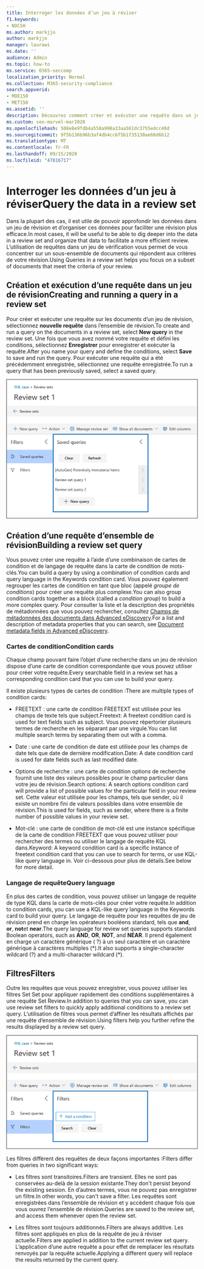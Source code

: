 ```yaml
---
title: Interroger les données d’un jeu à réviser
f1.keywords:
- NOCSH
ms.author: markjjo
author: markjjo
manager: laurawi
ms.date: ''
audience: Admin
ms.topic: how-to
ms.service: O365-seccomp
localization_priority: Normal
ms.collection: M365-security-compliance
search.appverid:
- MOE150
- MET150
ms.assetid: ''
description: Découvrez comment créer et exécuter une requête dans un jeu de réexamen afin d’organiser les données pour une révision plus efficace dans un cas avancé de découverte électronique.
ms.custom: seo-marvel-mar2020
ms.openlocfilehash: 508e8e9fdb4a558a998a33aa561dc3755edcc40d
ms.sourcegitcommit: 9f5b136b96b3af4db4cc6f5b1f35130ae60d6b12
ms.translationtype: MT
ms.contentlocale: fr-FR
ms.lasthandoff: 09/15/2020
ms.locfileid: "47816717"
---
```

# <a name="query-the-data-in-a-review-set"></a><span data-ttu-id="70e35-103">Interroger les données d’un jeu à réviser</span><span class="sxs-lookup"><span data-stu-id="70e35-103">Query the data in a review set</span></span>

<span data-ttu-id="70e35-104">Dans la plupart des cas, il est utile de pouvoir approfondir les données dans un jeu de révision et d’organiser ces données pour faciliter une révision plus efficace.</span><span class="sxs-lookup"><span data-stu-id="70e35-104">In most cases, it will be useful to be able to dig deeper into the data in a review set and organize that data to facilitate a more efficient review.</span></span> <span data-ttu-id="70e35-105">L’utilisation de requêtes dans un jeu de vérification vous permet de vous concentrer sur un sous-ensemble de documents qui répondent aux critères de votre révision.</span><span class="sxs-lookup"><span data-stu-id="70e35-105">Using Queries in a review set helps you focus on a subset of documents that meet the criteria of your review.</span></span>

## <a name="creating-and-running-a-query-in-a-review-set"></a><span data-ttu-id="70e35-106">Création et exécution d’une requête dans un jeu de révision</span><span class="sxs-lookup"><span data-stu-id="70e35-106">Creating and running a query in a review set</span></span>

<span data-ttu-id="70e35-107">Pour créer et exécuter une requête sur les documents d’un jeu de révision, sélectionnez **nouvelle requête** dans l’ensemble de révision.</span><span class="sxs-lookup"><span data-stu-id="70e35-107">To create and run a query on the documents in a review set, select **New query** in the review set.</span></span> <span data-ttu-id="70e35-108">Une fois que vous avez nommé votre requête et défini les conditions, sélectionnez **Enregistrer** pour enregistrer et exécuter la requête.</span><span class="sxs-lookup"><span data-stu-id="70e35-108">After you name your query and define the conditions, select **Save** to save and run the query.</span></span> <span data-ttu-id="70e35-109">Pour exécuter une requête qui a été précédemment enregistrée, sélectionnez une requête enregistrée.</span><span class="sxs-lookup"><span data-stu-id="70e35-109">To run a query that has been previously saved, select a saved query.</span></span>

![Examiner les requêtes Set](../media/AeDReviewSetQueries.png)

## <a name="building-a-review-set-query"></a><span data-ttu-id="70e35-111">Création d’une requête d’ensemble de révision</span><span class="sxs-lookup"><span data-stu-id="70e35-111">Building a review set query</span></span>

<span data-ttu-id="70e35-112">Vous pouvez créer une requête à l’aide d’une combinaison de cartes de condition et de langage de requête dans la carte de condition de mots-clés.</span><span class="sxs-lookup"><span data-stu-id="70e35-112">You can build a query by using a combination of condition cards and query language in the Keywords condition card.</span></span> <span data-ttu-id="70e35-113">Vous pouvez également regrouper les cartes de condition en tant que bloc (appelé *groupe de conditions*) pour créer une requête plus complexe.</span><span class="sxs-lookup"><span data-stu-id="70e35-113">You can also group condition cards together as a block (called a *condition group*) to build a more complex query.</span></span> <span data-ttu-id="70e35-114">Pour consulter la liste et la description des propriétés de métadonnées que vous pouvez rechercher, consultez [Champs de métadonnées des documents dans Advanced eDiscovery](document-metadata-fields-in-Advanced-eDiscovery.md).</span><span class="sxs-lookup"><span data-stu-id="70e35-114">For a list and description of metadata properties that you can search, see [Document metadata fields in Advanced eDiscovery](document-metadata-fields-in-Advanced-eDiscovery.md).</span></span>

### <a name="condition-cards"></a><span data-ttu-id="70e35-115">Cartes de condition</span><span class="sxs-lookup"><span data-stu-id="70e35-115">Condition cards</span></span>

<span data-ttu-id="70e35-116">Chaque champ pouvant faire l’objet d’une recherche dans un jeu de révision dispose d’une carte de condition correspondante que vous pouvez utiliser pour créer votre requête.</span><span class="sxs-lookup"><span data-stu-id="70e35-116">Every searchable field in a review set has a corresponding condition card that you can use to build your query.</span></span>

<span data-ttu-id="70e35-117">Il existe plusieurs types de cartes de condition :</span><span class="sxs-lookup"><span data-stu-id="70e35-117">There are multiple types of condition cards:</span></span>

- <span data-ttu-id="70e35-118">FREETEXT : une carte de condition FREETEXT est utilisée pour les champs de texte tels que subject.</span><span class="sxs-lookup"><span data-stu-id="70e35-118">Freetext: A freetext condition card is used for text fields such as subject.</span></span> <span data-ttu-id="70e35-119">Vous pouvez répertorier plusieurs termes de recherche en les séparant par une virgule.</span><span class="sxs-lookup"><span data-stu-id="70e35-119">You can list multiple search terms by separating them out with a comma.</span></span>

- <span data-ttu-id="70e35-120">Date : une carte de condition de date est utilisée pour les champs de date tels que date de dernière modification.</span><span class="sxs-lookup"><span data-stu-id="70e35-120">Date: A date condition card is used for date fields such as last modified date.</span></span>

- <span data-ttu-id="70e35-121">Options de recherche : une carte de condition options de recherche fournit une liste des valeurs possibles pour le champ particulier dans votre jeu de révision.</span><span class="sxs-lookup"><span data-stu-id="70e35-121">Search options: A search options condition card will provide a list of possible values for the particular field in your review set.</span></span> <span data-ttu-id="70e35-122">Cette valeur est utilisée pour les champs, tels que sender, où il existe un nombre fini de valeurs possibles dans votre ensemble de révision.</span><span class="sxs-lookup"><span data-stu-id="70e35-122">This is used for fields, such as sender, where there is a finite number of possible values in your review set.</span></span>

- <span data-ttu-id="70e35-123">Mot-clé : une carte de condition de mot-clé est une instance spécifique de la carte de condition FREETEXT que vous pouvez utiliser pour rechercher des termes ou utiliser le langage de requête KQL dans.</span><span class="sxs-lookup"><span data-stu-id="70e35-123">Keyword: A keyword condition card is a specific instance of freetext condition card that you can use to search for terms, or use KQL-like query language in.</span></span> <span data-ttu-id="70e35-124">Voir ci-dessous pour plus de détails.</span><span class="sxs-lookup"><span data-stu-id="70e35-124">See below for more detail.</span></span>

### <a name="query-language"></a><span data-ttu-id="70e35-125">Langage de requête</span><span class="sxs-lookup"><span data-stu-id="70e35-125">Query language</span></span>

<span data-ttu-id="70e35-126">En plus des cartes de condition, vous pouvez utiliser un langage de requête de type KQL dans la carte de mots-clés pour créer votre requête.</span><span class="sxs-lookup"><span data-stu-id="70e35-126">In addition to condition cards, you can use a KQL-like query language in the Keywords card to build your query.</span></span> <span data-ttu-id="70e35-127">Le langage de requête pour les requêtes de jeu de révision prend en charge les opérateurs booléens standard, tels que **and**, **or**, **not**et **near**.</span><span class="sxs-lookup"><span data-stu-id="70e35-127">The query language for review set queries supports standard Boolean operators, such as **AND**, **OR**, **NOT**, and **NEAR**.</span></span> <span data-ttu-id="70e35-128">Il prend également en charge un caractère générique ( ?) à un seul caractère et un caractère générique à caractères multiples (\*).</span><span class="sxs-lookup"><span data-stu-id="70e35-128">It also supports a single-character wildcard (?) and a multi-character wildcard (\*).</span></span>

## <a name="filters"></a><span data-ttu-id="70e35-129">Filtres</span><span class="sxs-lookup"><span data-stu-id="70e35-129">Filters</span></span>

<span data-ttu-id="70e35-130">Outre les requêtes que vous pouvez enregistrer, vous pouvez utiliser les filtres Set Set pour appliquer rapidement des conditions supplémentaires à une requête Set Review.</span><span class="sxs-lookup"><span data-stu-id="70e35-130">In addition to queries that you can save, you can use review set filters to quickly apply additional conditions to a review set query.</span></span> <span data-ttu-id="70e35-131">L’utilisation de filtres vous permet d’affiner les résultats affichés par une requête d’ensemble de révision.</span><span class="sxs-lookup"><span data-stu-id="70e35-131">Using filters help you further refine the results displayed by a review set query.</span></span>

![Vérifier les filtres Set](../media/AeDReviewSetFilters.png)

<span data-ttu-id="70e35-133">Les filtres diffèrent des requêtes de deux façons importantes :</span><span class="sxs-lookup"><span data-stu-id="70e35-133">Filters differ from queries in two significant ways:</span></span>

- <span data-ttu-id="70e35-134">Les filtres sont transitoires.</span><span class="sxs-lookup"><span data-stu-id="70e35-134">Filters are transient.</span></span> <span data-ttu-id="70e35-135">Elles ne sont pas conservées au-delà de la session existante.</span><span class="sxs-lookup"><span data-stu-id="70e35-135">They don't persist beyond the existing session.</span></span> <span data-ttu-id="70e35-136">En d’autres termes, vous ne pouvez pas enregistrer un filtre.</span><span class="sxs-lookup"><span data-stu-id="70e35-136">In other words, you can't save a filter.</span></span> <span data-ttu-id="70e35-137">Les requêtes sont enregistrées dans l’ensemble de révision et y accèdent chaque fois que vous ouvrez l’ensemble de révision.</span><span class="sxs-lookup"><span data-stu-id="70e35-137">Queries are saved to the review set, and access them whenever open the review set.</span></span>

- <span data-ttu-id="70e35-138">Les filtres sont toujours additionnés.</span><span class="sxs-lookup"><span data-stu-id="70e35-138">Filters are always additive.</span></span> <span data-ttu-id="70e35-139">Les filtres sont appliqués en plus de la requête de jeu à réviser actuelle.</span><span class="sxs-lookup"><span data-stu-id="70e35-139">Filters are applied in addition to the current review set query.</span></span> <span data-ttu-id="70e35-140">L’application d’une autre requête a pour effet de remplacer les résultats renvoyés par la requête actuelle.</span><span class="sxs-lookup"><span data-stu-id="70e35-140">Applying a different query will replace the results returned by the current query.</span></span>
